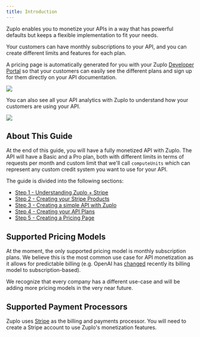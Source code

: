 ```yaml
---
title: Introduction
---
```


Zuplo enables you to monetize your APIs in a way that has powerful defaults but
keeps a flexible implementation to fit your needs.

Your customers can have monthly subscriptions to your API, and you can create
different limits and features for each plan.

A pricing page is automatically generated for you with your Zuplo
[Developer Portal](/docs/articles/developer-portal.md) so that your customers
can easily see the different plans and sign up for them directly on your API
documentation.

![](https://cdn.zuplo.com/assets/d3b39d6e-2d20-4337-a839-700c1ce1a0c3.png)

You can also see all your API analytics with Zuplo to understand how your
customers are using your API.

![](https://cdn.zuplo.com/assets/353fb3d5-f019-443b-92d6-a4127814b1f0.png)

## About This Guide

At the end of this guide, you will have a fully monetized API with Zuplo. The
API will have a Basic and a Pro plan, both with different limits in terms of
requests per month and custom limit that we'll call `computeUnits` which can
represent any custom credit system you want to use for your API.

The guide is divided into the following sections:

- [Step 1 - Understanding Zuplo + Stripe](/docs/articles/monetization-understanding-stripe.md)
- [Step 2 - Creating your Stripe Products](/docs/articles/monetization-create-stripe-product.md)
- [Step 3 - Creating a simple API with Zuplo](/docs/articles/monetization-create-zuplo-api.md)
- [Step 4 - Creating your API Plans](/docs/articles/monetization-creating-api-plan.md)
- [Step 5 - Creating a Pricing Page](/docs/articles/monetization-pricing-page.md)

## Supported Pricing Models

At the moment, the only supported pricing model is monthly subscription plans.
We believe this is the most common use case for API monetization as it allows
for predictable billing (e.g. OpenAI has
[changed](https://fozzels.com/en/changes-with-openai-billing-from-post-pay-to-pre-pay/)
recently its billing model to subscription-based).

We recognize that every company has a different use-case and will be adding more
pricing models in the very near future.

## Supported Payment Processors

Zuplo uses [Stripe](https://stripe.com) as the billing and payments processor.
You will need to create a Stripe account to use Zuplo's monetization features.
